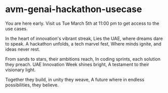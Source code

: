 # avm-genai-hackathon-usecase
You are here early. Visit us Tue March 5th at 11:00 pm to get access to the use cases.

In the heart of innovation's vibrant streak,
Lies the UAE, where dreams dare to speak.
A hackathon unfolds, a tech marvel fest,
Where minds ignite, and ideas never rest.

From sands to stars, their ambitions reach,
In coding sprints, each solution they preach.
UAE Innovation Week shines bright,
A testament to their visionary light.

Together they build, in unity they weave,
A future where in endless possibilities, they believe.
